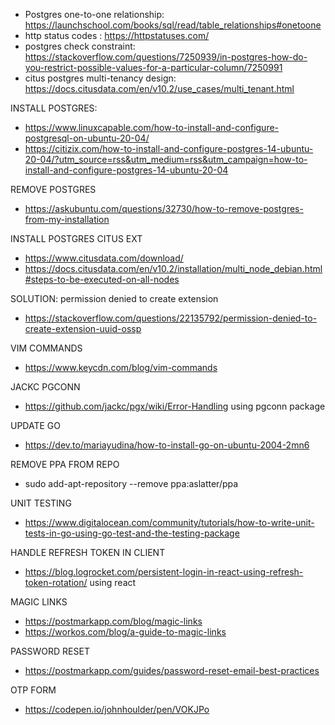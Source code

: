 - Postgres one-to-one relationship: https://launchschool.com/books/sql/read/table_relationships#onetoone
- http status codes : https://httpstatuses.com/
- postgres check constraint: https://stackoverflow.com/questions/7250939/in-postgres-how-do-you-restrict-possible-values-for-a-particular-column/7250991
- citus postgres multi-tenancy design: https://docs.citusdata.com/en/v10.2/use_cases/multi_tenant.html

INSTALL POSTGRES:

- https://www.linuxcapable.com/how-to-install-and-configure-postgresql-on-ubuntu-20-04/
- https://citizix.com/how-to-install-and-configure-postgres-14-ubuntu-20-04/?utm_source=rss&utm_medium=rss&utm_campaign=how-to-install-and-configure-postgres-14-ubuntu-20-04

REMOVE POSTGRES

- https://askubuntu.com/questions/32730/how-to-remove-postgres-from-my-installation

INSTALL POSTGRES CITUS EXT

- https://www.citusdata.com/download/
- https://docs.citusdata.com/en/v10.2/installation/multi_node_debian.html#steps-to-be-executed-on-all-nodes

SOLUTION: permission denied to create extension

- https://stackoverflow.com/questions/22135792/permission-denied-to-create-extension-uuid-ossp

VIM COMMANDS

- https://www.keycdn.com/blog/vim-commands

JACKC PGCONN

- https://github.com/jackc/pgx/wiki/Error-Handling using pgconn package

UPDATE GO

- https://dev.to/mariayudina/how-to-install-go-on-ubuntu-2004-2mn6

REMOVE PPA FROM REPO

- sudo add-apt-repository --remove ppa:aslatter/ppa

UNIT TESTING

- https://www.digitalocean.com/community/tutorials/how-to-write-unit-tests-in-go-using-go-test-and-the-testing-package

HANDLE REFRESH TOKEN IN CLIENT

- https://blog.logrocket.com/persistent-login-in-react-using-refresh-token-rotation/ using react

MAGIC LINKS

- https://postmarkapp.com/blog/magic-links
- https://workos.com/blog/a-guide-to-magic-links

PASSWORD RESET

- https://postmarkapp.com/guides/password-reset-email-best-practices

OTP FORM

- https://codepen.io/johnhoulder/pen/VOKJPo
